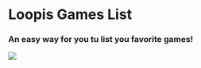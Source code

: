 # Loopis Games List
<h3>An easy way for you tu list you favorite games!</h3>

<div>
  <img src="https://th.bing.com/th/id/R.ea7b2316495325b1cec2468946674f1b?rik=g%2fVMLhGtlPHVeQ&riu=http%3a%2f%2fgrantmagazine.com%2fwp-content%2fuploads%2f2016%2f04%2fGAMING-GIF.gif&ehk=AO%2b6Dfq%2foTrdGNFXLRqGOL9iZR6f64uq0ZXFzL1b3Ro%3d&risl=&pid=ImgRaw&r=0"/>
</div>
